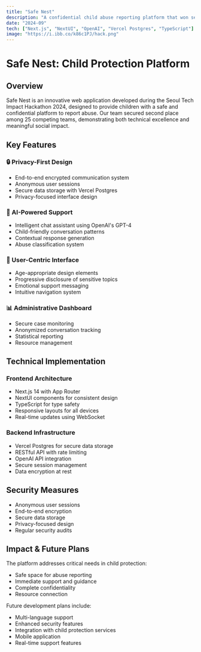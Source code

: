 ```yaml
---
title: "Safe Nest"
description: "A confidential child abuse reporting platform that won second place at Seoul Tech Impact Hackathon 2024"
date: "2024-09"
tech: ["Next.js", "NextUI", "OpenAI", "Vercel Postgres", "TypeScript"]
image: "https://i.ibb.co/k86c1PJ/hack.png"
---
```


# Safe Nest: Child Protection Platform

## Overview
Safe Nest is an innovative web application developed during the Seoul Tech Impact Hackathon 2024, designed to provide children with a safe and confidential platform to report abuse. Our team secured second place among 25 competing teams, demonstrating both technical excellence and meaningful social impact.

## Key Features

### 🔒 Privacy-First Design
- End-to-end encrypted communication system
- Anonymous user sessions
- Secure data storage with Vercel Postgres
- Privacy-focused interface design

### 🤖 AI-Powered Support
- Intelligent chat assistant using OpenAI's GPT-4
- Child-friendly conversation patterns
- Contextual response generation
- Abuse classification system

### 👥 User-Centric Interface
- Age-appropriate design elements
- Progressive disclosure of sensitive topics
- Emotional support messaging
- Intuitive navigation system

### 📊 Administrative Dashboard
- Secure case monitoring
- Anonymized conversation tracking
- Statistical reporting
- Resource management

## Technical Implementation

### Frontend Architecture
- Next.js 14 with App Router
- NextUI components for consistent design
- TypeScript for type safety
- Responsive layouts for all devices
- Real-time updates using WebSocket

### Backend Infrastructure
- Vercel Postgres for secure data storage
- RESTful API with rate limiting
- OpenAI API integration
- Secure session management
- Data encryption at rest

## Security Measures
- Anonymous user sessions
- End-to-end encryption
- Secure data storage
- Privacy-focused design
- Regular security audits

## Impact & Future Plans
The platform addresses critical needs in child protection:
- Safe space for abuse reporting
- Immediate support and guidance
- Complete confidentiality
- Resource connection

Future development plans include:
- Multi-language support
- Enhanced security features
- Integration with child protection services
- Mobile application
- Real-time support features 
